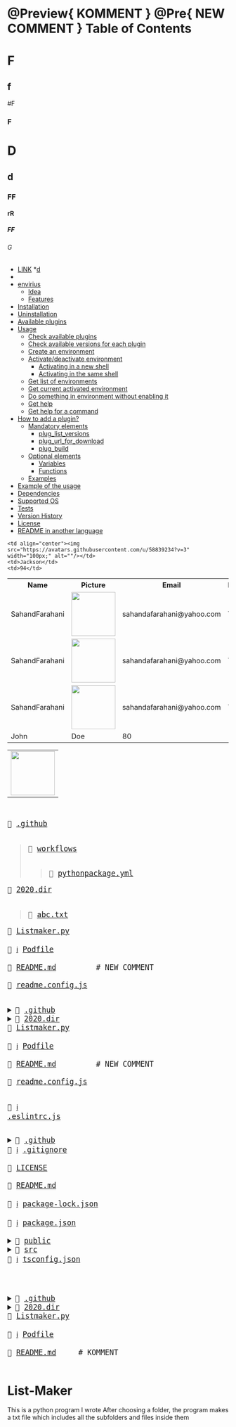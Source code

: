 @Preview{ KOMMENT }
@Pre{ NEW COMMENT }
Table of Contents
=================
# F
## f
#F
### F
# D
## d
### FF
#### rR
##### FF
###### G

  * [LINK](#List-Maker)
   *[d](#d)
   *
  * [envirius](#envirius)
    * [Idea](#idea)
    * [Features](#features)
  * [Installation](#installation)
  * [Uninstallation](#uninstallation)
  * [Available plugins](#available-plugins)
  * [Usage](#usage)
    * [Check available plugins](#check-available-plugins)
    * [Check available versions for each plugin](#check-available-versions-for-each-plugin)
    * [Create an environment](#create-an-environment)
    * [Activate/deactivate environment](#activatedeactivate-environment)
      * [Activating in a new shell](#activating-in-a-new-shell)
      * [Activating in the same shell](#activating-in-the-same-shell)
    * [Get list of environments](#get-list-of-environments)
    * [Get current activated environment](#get-current-activated-environment)
    * [Do something in environment without enabling it](#do-something-in-environment-without-enabling-it)
    * [Get help](#get-help)
    * [Get help for a command](#get-help-for-a-command)
  * [How to add a plugin?](#how-to-add-a-plugin)
    * [Mandatory elements](#mandatory-elements)
      * [plug_list_versions](#plug_list_versions)
      * [plug_url_for_download](#plug_url_for_download)
      * [plug_build](#plug_build)
    * [Optional elements](#optional-elements)
      * [Variables](#variables)
      * [Functions](#functions)
    * [Examples](#examples)
  * [Example of the usage](#example-of-the-usage)
  * [Dependencies](#dependencies)
  * [Supported OS](#supported-os)
  * [Tests](#tests)
  * [Version History](#version-history)
  * [License](#license)
  * [README in another language](#readme-in-another-language)

  
<table>
  <tr>
    <th>Name</th>
    <th>Picture</th> 
    <th>Email</th>
    <th>Location</th>
    <th>Organizations</th>
    <th>Contributions</th>
    <th>repos</th>
    <th>Twitter</th>
  </tr>
  <tr>
    <td>SahandFarahani</td>
    <td align="center"><img src="https://avatars.githubusercontent.com/u/58839234?v=3" width="100px;"/></td>
    <td>sahandafarahani@yahoo.com</td>
    <td>Toronto</td>
    <td>Cheapreats</td>
    <td>300</td>
    <td>100</td>
    <td><img src="https://cdn4.iconfinder.com/data/icons/social-media-icons-the-circle-set/48/twitter_circle-512.png" width="100px;"/></td>
  </tr>
    <tr>
    <td>SahandFarahani</td>
    <td align="center"><img src="https://avatars.githubusercontent.com/u/58839234?v=3" width="100px;"/></td>
    <td>sahandafarahani@yahoo.com</td>
    <td>Toronto</td>
    <td>Cheapreats</td>
    <td>300</td>
    <td>100</td>
    <td><img src="https://cdn4.iconfinder.com/data/icons/social-media-icons-the-circle-set/48/twitter_circle-512.png" width="100px;"/></td>
  </tr>
    <tr>
    <td>SahandFarahani</td>
    <td align="center"><img src="https://avatars.githubusercontent.com/u/58839234?v=3" width="100px;"/></td>
    <td>sahandafarahani@yahoo.com</td>
    <td>Toronto</td>
    <td>Cheapreats</td>
    <td>300</td>
    <td>100</td>
    <td><img src="https://cdn4.iconfinder.com/data/icons/social-media-icons-the-circle-set/48/twitter_circle-512.png" width="100px;"/></td>
  </tr>
  <tr>

    <td align="center"><img src="https://avatars.githubusercontent.com/u/58839234?v=3" width="100px;" alt=""/></td>
    <td>Jackson</td>
    <td>94</td>
  </tr>
  <tr>
    <td>John</td>
    <td>Doe</td>
    <td>80</td>
  </tr>
</table>


<table>
  <tr>
    <td align="center"><img src="https://avatars.githubusercontent.com/u/1500684?v=3" width="100px;" alt=""/></td>
</table>

<big><pre>
<summary>📂 <a href="./.github">.github</a> </summary>
<blockquote><summary>📂 <a href="./.github/workflows">workflows</a> </summary>
<blockquote>📄 <a href="./.github/workflows/pythonpackage.yml">pythonpackage.yml</a> <br /></blockquote></details></blockquote></details><summary>📂 <a href="./2020.dir">2020.dir</a> </summary>
<blockquote>📄 <a href="./2020.dir/abc.txt">abc.txt</a> <br /></blockquote></details><summary>📄 <a href="./Listmaker.py">Listmaker.py</a> </summary>
<summary>📄 <a class="InfoLink" href="https://guides.cocoapods.org/using/the-podfile.html">ℹ️</a> <a href="./Podfile">Podfile</a> </summary>
<summary>📜 <a href="./README.md">README.md</a>        <span> # NEW COMMENT</span></summary>
<summary>📄 <a href="./readme.config.js">readme.config.js</a> </summary>
</pre></big>
<big><pre>
<details><summary>📂 <a href="./.github">.github</a> </summary>
<blockquote><details><summary>📂 <a href="./.github/workflows">workflows</a> </summary>
<blockquote>📄 <a href="./.github/workflows/pythonpackage.yml">pythonpackage.yml</a> <br /></blockquote></details></blockquote></details><details><summary>📂 <a href="./2020.dir">2020.dir</a> </summary>
<blockquote>📄 <a href="./2020.dir/abc.txt">abc.txt</a> <br /></blockquote></details><summary>📄 <a href="./Listmaker.py">Listmaker.py</a> </summary>
<summary>📄 <a class="InfoLink" href="https://guides.cocoapods.org/using/the-podfile.html">ℹ️</a> <a href="./Podfile">Podfile</a> </summary>
<summary>📜 <a href="./README.md">README.md</a>        <span> # NEW COMMENT</span></summary>
<summary>📄 <a href="./readme.config.js">readme.config.js</a> </summary>
</pre></big>

<big><pre><summary>📜 <a href="https://eslint.org/">ℹ️</a> <a href="./.eslintrc.js">.eslintrc.js</a> </summary>
<details><summary>📂 <a href="./.github">.github</a> </summary>
<blockquote>📄 <a href="./.github/FUNDING.yml">FUNDING.yml</a> <br /></blockquote></details><summary>📜 <a href="https://git-scm.com/docs/gitignore">ℹ️</a> <a href="./.gitignore">.gitignore</a> </summary>
<summary>📄 <a href="./LICENSE">LICENSE</a> </summary>
<summary>📄 <a href="./README.md">README.md</a> </summary>
<summary>📄 <a href="https://docs.npmjs.com/configuring-npm/package-lock-json.html">ℹ️</a> <a href="./package-lock.json">package-lock.json</a> </summary>
<summary>📄 <a href="https://docs.npmjs.com/files/package.json">ℹ️</a> <a href="./package.json">package.json</a> </summary>
<details><summary>📂 <a href="./public">public</a> </summary>
<blockquote>📄 <a href="./public/favicon.ico">favicon.ico</a> <br />
<summary>📄 <a href="./public/index.html">index.html</a> </summary></blockquote></details><details><summary>📂 <a href="./src">src</a> </summary>
<blockquote>📄 <a href="./src/App.tsx">App.tsx</a> <br />
<details><summary>📂 <a href="./src/components">components</a> </summary>
<blockquote>📄 <a href="./src/components/BadgesSection.tsx">BadgesSection.tsx</a> <br />
<summary>📄 <a href="./src/components/CommentSection.tsx">CommentSection.tsx</a> </summary>
<summary>📄 <a href="./src/components/MarkdownDisplay.tsx">MarkdownDisplay.tsx</a> </summary>
<summary>📄 <a href="./src/components/MarkdownDisplayLine.tsx">MarkdownDisplayLine.tsx</a> </summary>
<summary>📄 <a href="./src/components/URLBox.tsx">URLBox.tsx</a> </summary>
<details><summary>📂 <a href="./src/components/reusable">reusable</a> </summary>
<blockquote>📄 <a href="./src/components/reusable/Card.tsx">Card.tsx</a> <br />
<summary>📄 <a href="./src/components/reusable/CenteredCol.tsx">CenteredCol.tsx</a> </summary>
<summary>📄 <a href="./src/components/reusable/CustomButton.tsx">CustomButton.tsx</a> </summary>
<summary>📄 <a href="./src/components/reusable/CustomSecondaryButton.tsx">CustomSecondaryButton.tsx</a> </summary>
<summary>📄 <a href="./src/components/reusable/Input.tsx">Input.tsx</a> </summary>
<summary>📄 <a href="./src/components/reusable/TextArea.tsx">TextArea.tsx</a> </summary></blockquote></details></blockquote></details><details><summary>📂 <a href="./src/images">images</a> </summary>
<blockquote>📄 <a href="./src/images/Demo.gif">Demo.gif</a> <br />
<summary>📄 <a href="./src/images/updatedDemo.gif">updatedDemo.gif</a> </summary></blockquote></details><summary>📄 <a href="./src/index.css">index.css</a> </summary>
<summary>📄 <a href="./src/index.tsx">index.tsx</a> </summary>
<summary>📄 <a href="./src/react-app-env.d.ts">react-app-env.d.ts</a> </summary>
<details><summary>📂 <a href="./src/tree">tree</a> </summary>
<blockquote>📄 <a href="./src/tree/constants.ts">constants.ts</a> <br />
<summary>📄 <a href="./src/tree/index.ts">index.ts</a> </summary>
<summary>📄 <a href="./src/tree/languageWebsites.ts">languageWebsites.ts</a> </summary>
<summary>📄 <a href="./src/tree/types.ts">types.ts</a> </summary></blockquote></details><details><summary>📂 <a href="./src/utils">utils</a> </summary>
<blockquote>📄 <a href="./src/utils/Switch.tsx">Switch.tsx</a> <br />
<details><summary>📂 <a href="./src/utils/createNpmFormatting">createNpmFormatting</a> </summary>
<blockquote>📄 <a href="./src/utils/createNpmFormatting/createNpmFormatting.ts">createNpmFormatting.ts</a> <br />
<summary>📄 <a href="./src/utils/createNpmFormatting/createNpmFormattingTest.ts">createNpmFormattingTest.ts</a> </summary></blockquote></details><summary>📄 <a href="./src/utils/deepCopyFunction.ts">deepCopyFunction.ts</a> </summary>
<details><summary>📂 <a href="./src/utils/deleteFileFromPath">deleteFileFromPath</a> </summary>
<blockquote>📄 <a href="./src/utils/deleteFileFromPath/deleteFileFromPath.ts">deleteFileFromPath.ts</a> <br />
<summary>📄 <a href="./src/utils/deleteFileFromPath/deleteFileFromPathTest.ts">deleteFileFromPathTest.ts</a> </summary></blockquote></details><summary>📄 <a href="./src/utils/extractString.ts">extractString.ts</a> </summary>
<summary>📄 <a href="./src/utils/filterChange.ts">filterChange.ts</a> </summary>
<details><summary>📂 <a href="./src/utils/formatLanguages">formatLanguages</a> </summary>
<blockquote>📄 <a href="./src/utils/formatLanguages/formatLanguages.ts">formatLanguages.ts</a> <br />
<summary>📄 <a href="./src/utils/formatLanguages/formatLanguagesTest.ts">formatLanguagesTest.ts</a> </summary></blockquote></details><summary>📄 <a href="./src/utils/generateCoreTest.ts">generateCoreTest.ts</a> </summary>
<details><summary>📂 <a href="./src/utils/generateMarkDownTree">generateMarkDownTree</a> </summary>
<blockquote>📄 <a href="./src/utils/generateMarkDownTree/generateMarkDownTree.ts">generateMarkDownTree.ts</a> <br />
<summary>📄 <a href="./src/utils/generateMarkDownTree/generateMarkDownTreeTest.ts">generateMarkDownTreeTest.ts</a> </summary></blockquote></details><details><summary>📂 <a href="./src/utils/getAutoGeneratedCommentForPath">getAutoGeneratedCommentForPath</a> </summary>
<blockquote>📄 <a href="./src/utils/getAutoGeneratedCommentForPath/getAutoGeneratedCommentForPath.ts">getAutoGeneratedCommentForPath.ts</a> <br />
<summary>📄 <a href="./src/utils/getAutoGeneratedCommentForPath/getAutoGeneratedCommentForPathtest.ts">getAutoGeneratedCommentForPathtest.ts</a> </summary></blockquote></details><summary>📄 <a href="./src/utils/getBuiltinComment.ts">getBuiltinComment.ts</a>           <span> # ";
const END_OF_FILE_COMMENT_PATTERN =</span></summary>
<details><summary>📂 <a href="./src/utils/getCopyToClipboardContents">getCopyToClipboardContents</a> </summary>
<blockquote>📄 <a href="./src/utils/getCopyToClipboardContents/getCopyToClipboardContents.ts">getCopyToClipboardContents.ts</a> <br />
<summary>📄 <a href="./src/utils/getCopyToClipboardContents/getCopyToClipboardContentsTest.ts">getCopyToClipboardContentsTest.ts</a> </summary></blockquote></details><summary>📄 <a href="./src/utils/getCoreFromTree.ts">getCoreFromTree.ts</a> </summary>
<details><summary>📂 <a href="./src/utils/getFileIconFromFileType">getFileIconFromFileType</a> </summary>
<blockquote>📄 <a href="./src/utils/getFileIconFromFileType/getFileIconFromFileType.ts">getFileIconFromFileType.ts</a> <br />
<summary>📄 <a href="./src/utils/getFileIconFromFileType/getFileIconFromFileTypeTest.ts">getFileIconFromFileTypeTest.ts</a> </summary></blockquote></details><details><summary>📂 <a href="./src/utils/getFileTypeFromPath">getFileTypeFromPath</a> </summary>
<blockquote>📄 <a href="./src/utils/getFileTypeFromPath/getFileTypeFromPath.ts">getFileTypeFromPath.ts</a> <br />
<summary>📄 <a href="./src/utils/getFileTypeFromPath/getFileTypeFromPathTest.ts">getFileTypeFromPathTest.ts</a> </summary></blockquote></details><details><summary>📂 <a href="./src/utils/getHyperLinkFromPath">getHyperLinkFromPath</a> </summary>
<blockquote>📄 <a href="./src/utils/getHyperLinkFromPath/getHyperLinkFromPath.ts">getHyperLinkFromPath.ts</a> <br />
<summary>📄 <a href="./src/utils/getHyperLinkFromPath/getHyperLinkFromPathtest.ts">getHyperLinkFromPathtest.ts</a> </summary></blockquote></details><summary>📄 <a href="./src/utils/getInfoLinks.ts">getInfoLinks.ts</a> </summary>
<details><summary>📂 <a href="./src/utils/getLargestFileNameLengthInPath">getLargestFileNameLengthInPath</a> </summary>
<blockquote>📄 <a href="./src/utils/getLargestFileNameLengthInPath/getLargestFileNameLengthInLevel.ts">getLargestFileNameLengthInLevel.ts</a> <br />
<summary>📄 <a href="./src/utils/getLargestFileNameLengthInPath/getLargestFileNameLengthInLevelTest.ts">getLargestFileNameLengthInLevelTest.ts</a> </summary></blockquote></details><details><summary>📂 <a href="./src/utils/getOwnerAndRepoFromUrl">getOwnerAndRepoFromUrl</a> </summary>
<blockquote>📄 <a href="./src/utils/getOwnerAndRepoFromUrl/getOwnerAndRepoFromUrl.ts">getOwnerAndRepoFromUrl.ts</a> <br />
<summary>📄 <a href="./src/utils/getOwnerAndRepoFromUrl/getOwnerAndRepoFromUrlTest.ts">getOwnerAndRepoFromUrlTest.ts</a> </summary></blockquote></details><summary>📄 <a href="./src/utils/getPreviousTree.ts">getPreviousTree.ts</a> </summary>
<summary>📄 <a href="./src/utils/getWebsiteForLanguage.ts">getWebsiteForLanguage.ts</a> </summary>
<details><summary>📂 <a href="./src/utils/repoToBadge">repoToBadge</a> </summary>
<blockquote>📄 <a href="./src/utils/repoToBadge/repoToBadge.ts">repoToBadge.ts</a> <br />
<summary>📄 <a href="./src/utils/repoToBadge/repoToBadgeTest.ts">repoToBadgeTest.ts</a> </summary></blockquote></details><details><summary>📂 <a href="./src/utils/selectFoldersOnly">selectFoldersOnly</a> </summary>
<blockquote>📄 <a href="./src/utils/selectFoldersOnly/selectFoldersOnly.ts">selectFoldersOnly.ts</a> <br />
<summary>📄 <a href="./src/utils/selectFoldersOnly/selectFoldersOnlyTest.ts">selectFoldersOnlyTest.ts</a> </summary></blockquote></details><details><summary>📂 <a href="./src/utils/selectRootCores">selectRootCores</a> </summary>
<blockquote>📄 <a href="./src/utils/selectRootCores/SelectRootCoresTest.ts">SelectRootCoresTest.ts</a> <br />
<summary>📄 <a href="./src/utils/selectRootCores/selectRootCores.ts">selectRootCores.ts</a> </summary></blockquote></details><details><summary>📂 <a href="./src/utils/setCommentForPath">setCommentForPath</a> </summary>
<blockquote>📄 <a href="./src/utils/setCommentForPath/setCommentForPath.ts">setCommentForPath.ts</a> <br />
<summary>📄 <a href="./src/utils/setCommentForPath/setCommentForPathtest.ts">setCommentForPathtest.ts</a> </summary></blockquote></details><summary>📄 <a href="./src/utils/tagWrap.ts">tagWrap.ts</a> </summary>
<details><summary>📂 <a href="./src/utils/undoDeletions">undoDeletions</a> </summary>
<blockquote>📄 <a href="./src/utils/undoDeletions/undoDeletions.ts">undoDeletions.ts</a> <br />
<summary>📄 <a href="./src/utils/undoDeletions/undoDeletionsTest.ts">undoDeletionsTest.ts</a> </summary></blockquote></details></blockquote></details></blockquote></details><summary>📄 <a href="https://www.typescriptlang.org/">ℹ️</a> <a href="./tsconfig.json">tsconfig.json</a> </summary>
</pre></big>


<big><pre>
<details><summary>📂 <a href="./.github">.github</a> </summary>
<blockquote><details><summary>📂 <a href="./.github/workflows">workflows</a> </summary>
<blockquote>📄 <a href="./.github/workflows/pythonpackage.yml">pythonpackage.yml</a> <br /></blockquote></details></blockquote></details><details><summary>📂 <a href="./2020.dir">2020.dir</a> </summary>
<blockquote>📄 <a href="./2020.dir/abc.txt">abc.txt</a> <br /></blockquote></details><summary>📄 <a href="./Listmaker.py">Listmaker.py</a> </summary>
<summary>📄 <a href="https://guides.cocoapods.org/using/the-podfile.html">ℹ️</a> <a href="./Podfile">Podfile</a> </summary>
<summary>📄 <a href="./README.md">README.md</a>    <span> # KOMMENT</span></summary>
</pre></big>


# List-Maker

This is a python program I wrote
After choosing a folder, the program makes a txt file which includes all the subfolders and files inside them

